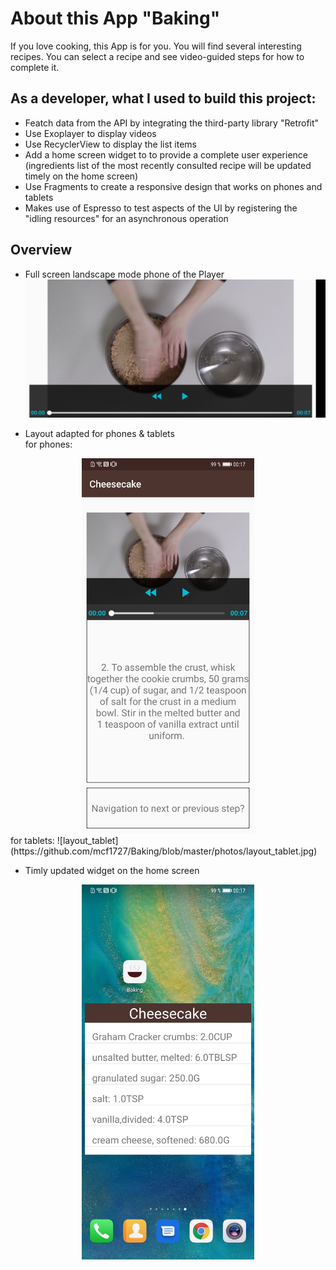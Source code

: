 # About this App "Baking"
 If you love cooking, this App is for you. You will find several interesting recipes. You can select a recipe and see video-guided steps for how to complete it.

## As a developer, what I used to build this project:
- Featch data from the API by integrating the third-party library "Retrofit"
- Use Exoplayer to display videos
- Use RecyclerView to display the list items
- Add a home screen widget to to provide a complete user experience (ingredients list of the most recently consulted recipe will be updated timely on the home screen)
- Use Fragments to create a responsive design that works on phones and tablets
- Makes use of Espresso to test aspects of the UI by registering the "idling resources" for an asynchronous operation

## Overview
- Full screen landscape mode phone of the Player
![exoplayer_phone_land](https://github.com/mcf1727/Baking/blob/master/photos/exoplayer_phone_land.jpg)

- Layout adapted for phones & tablets  
     for phones:  
<div align=center><img height="600" alt="layout_phone" src="https://github.com/mcf1727/Baking/blob/master/photos/layout_phone.jpg"/></div>
     for tablets:  
![layout_tablet](https://github.com/mcf1727/Baking/blob/master/photos/layout_tablet.jpg)  

- Timly updated widget on the home screen
<div align=center><img height="600" alt="[widget]" src="https://github.com/mcf1727/Baking/blob/master/photos/widget.jpg"/></div>